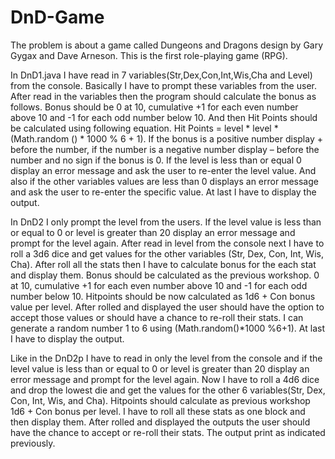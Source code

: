 # DnD-Game
The problem is about a game called Dungeons and Dragons design by Gary Gygax and Dave Arneson. This is the first role-playing game (RPG).

In DnD1.java I have read in 7 variables(Str,Dex,Con,Int,Wis,Cha and Level) from the console. Basically I have to prompt these variables from the user. After read in the variables then the program should calculate the bonus as follows. Bonus should be 0 at 10, cumulative +1 for each even number above 10 and -1 for each odd number below 10. And then Hit Points should be calculated using following equation. Hit Points = level * level * (Math.random () * 1000 % 6 + 1). If the bonus is a positive number display + before the number, if the number is a negative number display – before the number and no sign if the bonus is 0.
If the level is less than or equal 0 display an error message and ask the user to re-enter the level value. And also if the other variables values are less than 0 displays an error message and ask the user to re-enter the specific value.
At last I have to display the output.

In DnD2 I only prompt the level from the users. If the level value is less than or equal to 0 or level is greater than 20 display an error message and prompt for the level again. After read in level from the console next I have to roll a 3d6 dice and get values for the other variables (Str, Dex, Con, Int, Wis, Cha). After roll all the stats then I have to calculate bonus for the each stat and display them.  Bonus should be calculated as the previous workshop. 0 at 10, cumulative +1 for each even number above 10 and -1 for each odd number below 10. 
Hitpoints should be now calculated as 1d6 + Con bonus value per level.
After rolled and displayed the user should have the option to accept those values or should have a chance to re-roll their stats. I can generate a random number 1 to 6 using (Math.random()*1000 %6+1). 
At last I have to display the output.

Like in the DnD2p I have to read in only the level from the console and if the level value is less than or equal to 0 or level is greater than 20 display an error message and prompt for the level again. Now I have to roll a 4d6 dice and drop the lowest die and get the values for the other 6 variables(Str, Dex, Con, Int, Wis, and Cha). 
Hitpoints should calculate as previous workshop 1d6 + Con bonus per level.
 I have to roll all these stats  as one block and then display them. 
After rolled and displayed the outputs the user should have the chance to accept or re-roll their stats. The output print as indicated previously.



